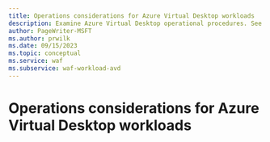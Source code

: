 ```yaml
---
title: Operations considerations for Azure Virtual Desktop workloads
description: Examine Azure Virtual Desktop operational procedures. See how to use tools and practices like tagging and incident management to efficiently operate workloads.
author: PageWriter-MSFT
ms.author: prwilk
ms.date: 09/15/2023
ms.topic: conceptual
ms.service: waf
ms.subservice: waf-workload-avd
---
```


# Operations considerations for Azure Virtual Desktop workloads
